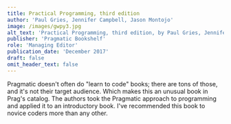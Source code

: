```yaml
---
title: Practical Programming, third edition
author: 'Paul Gries, Jennifer Campbell, Jason Montojo'
image: /images/gwpy3.jpg
alt_text: 'Practical Programming, third edition, by Paul Gries, Jennifer Campbell, Jason Montojo'
publisher: 'Pragmatic Bookshelf'
role: 'Managing Editor'
publication_date: 'December 2017'
draft: false
omit_header_text: false
---
```

Pragmatic doesn't often do "learn to code" books; there are tons of those, and it's not their target audience. Which makes this an unusual book in Prag's catalog. The authors took the Pragmatic approach to programming and applied it to an introductory book. I've recommended this book to novice coders more than any other.